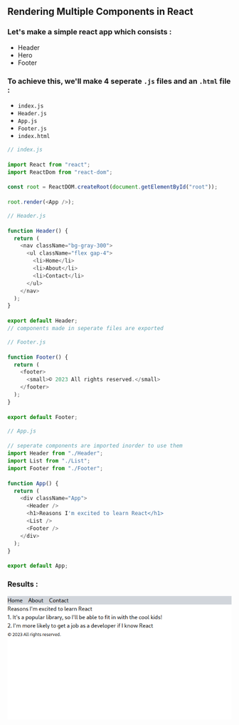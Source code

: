 ## Rendering Multiple Components in React

### Let's make a simple react app which consists :

- Header
- Hero
- Footer

### To achieve this, we'll make 4 seperate `.js` files and an `.html` file :

- `index.js`
- `Header.js`
- `App.js`
- `Footer.js`
- `index.html`

```js
// index.js

import React from "react";
import ReactDom from "react-dom";

const root = ReactDOM.createRoot(document.getElementById("root"));

root.render(<App />);
```

```js
// Header.js

function Header() {
  return (
    <nav className="bg-gray-300">
      <ul className="flex gap-4">
        <li>Home</li>
        <li>About</li>
        <li>Contact</li>
      </ul>
    </nav>
  );
}

export default Header;
// components made in seperate files are exported
```

```js
// Footer.js

function Footer() {
  return (
    <footer>
      <small>© 2023 All rights reserved.</small>
    </footer>
  );
}

export default Footer;
```

```js
// App.js

// seperate components are imported inorder to use them
import Header from "./Header";
import List from "./List";
import Footer from "./Footer";

function App() {
  return (
    <div className="App">
      <Header />
      <h1>Reasons I'm excited to learn React</h1>
      <List />
      <Footer />
    </div>
  );
}

export default App;
```

### Results :

<img src="../Assets/React-App.png" />
